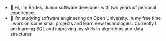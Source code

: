 - 👋 Hi, I’m Radek. Junior software developer with two years of personal experience.
- 🌱 I’m studying software engineering on Open University. In my free time I work on some small projects and learn new technologies. Currently I am learning SQL and improving my skills in algorithms and data structures.

<!---
Novrade/Novrade is a ✨ special ✨ repository because its `README.md` (this file) appears on your GitHub profile.
You can click the Preview link to take a look at your changes.
--->
